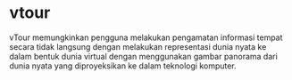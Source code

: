 # vtour
vTour memungkinkan pengguna melakukan pengamatan informasi tempat secara tidak langsung dengan melakukan representasi dunia nyata ke dalam bentuk dunia virtual dengan menggunakan gambar panorama dari dunia nyata yang diproyeksikan ke dalam teknologi komputer.
